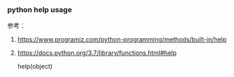 ### python help usage

参考：

1. https://www.programiz.com/python-programming/methods/built-in/help


2. https://docs.python.org/3.7/library/functions.html#help



    help(object)